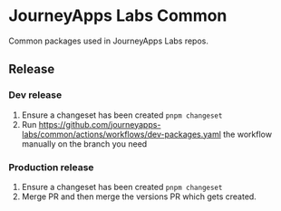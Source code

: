 # JourneyApps Labs Common

Common packages used in JourneyApps Labs repos.

## Release

### Dev release

1. Ensure a changeset has been created `pnpm changeset`
2. Run https://github.com/journeyapps-labs/common/actions/workflows/dev-packages.yaml the workflow manually on the branch you need

### Production release

1. Ensure a changeset has been created `pnpm changeset`
2. Merge PR and then merge the versions PR which gets created.